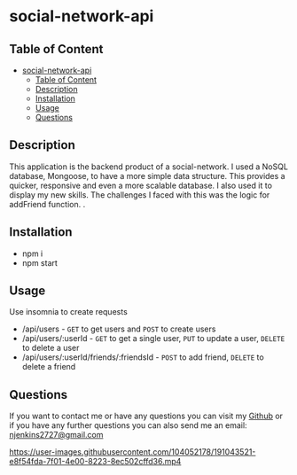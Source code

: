 # social-network-api



## Table of Content 
- [social-network-api](#social-network-api)
  - [Table of Content](#table-of-content)
  - [Description](#description)
  - [Installation](#installation)
  - [Usage](#usage)
  - [Questions](#questions)

## Description
This application is the backend product of a social-network. I used a NoSQL database, Mongoose, to have a more simple data structure. This provides a quicker, responsive and even a more scalable database. I also used it to display my new skills. The challenges I faced with this was the logic for addFriend function.  .

## Installation
- npm i 
- npm start

## Usage
Use insomnia to create requests 
- /api/users - `GET` to get users and `POST` to create users 
- /api/users/:userId - `GET` to get a single user, `PUT` to update a user, `DELETE` to delete a user
- /api/users/:userId/friends/:friendsId - `POST` to add friend, `DELETE` to delete a friend

## Questions
If you want to contact me or have any questions you can visit my [Github](https://github.com/njenkins2727)
or if you have any further questions you can also send me an email: njenkins2727@gmail.com


https://user-images.githubusercontent.com/104052178/191043521-e8f54fda-7f01-4e00-8223-8ec502cffd36.mp4

